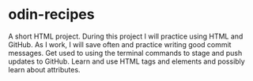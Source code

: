 # odin-recipes
A short HTML project.
During this project I will practice using HTML and GitHub. As I work, I will save often and practice writing good commit messages. Get used to using the terminal commands to stage and push updates to GitHub. Learn and use HTML tags and elements and possibly learn about attributes.